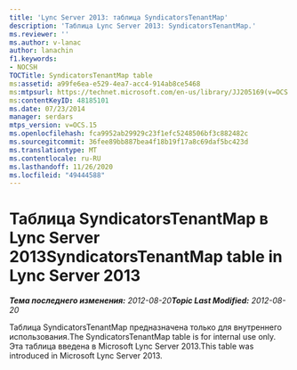 ```yaml
---
title: 'Lync Server 2013: таблица SyndicatorsTenantMap'
description: 'Таблица Lync Server 2013: SyndicatorsTenantMap.'
ms.reviewer: ''
ms.author: v-lanac
author: lanachin
f1.keywords:
- NOCSH
TOCTitle: SyndicatorsTenantMap table
ms:assetid: a99fe6ea-e529-4ea7-acc4-914ab8ce5468
ms:mtpsurl: https://technet.microsoft.com/en-us/library/JJ205169(v=OCS.15)
ms:contentKeyID: 48185101
ms.date: 07/23/2014
manager: serdars
mtps_version: v=OCS.15
ms.openlocfilehash: fca9952ab29929c23f1efc5248506bf3c882482c
ms.sourcegitcommit: 36fee89bb887bea4f18b19f17a8c69daf5bc423d
ms.translationtype: MT
ms.contentlocale: ru-RU
ms.lasthandoff: 11/26/2020
ms.locfileid: "49444588"
---
```

# <a name="syndicatorstenantmap-table-in-lync-server-2013"></a><span data-ttu-id="959a2-103">Таблица SyndicatorsTenantMap в Lync Server 2013</span><span class="sxs-lookup"><span data-stu-id="959a2-103">SyndicatorsTenantMap table in Lync Server 2013</span></span>

<div data-xmlns="http://www.w3.org/1999/xhtml">

<div class="topic" data-xmlns="http://www.w3.org/1999/xhtml" data-msxsl="urn:schemas-microsoft-com:xslt" data-cs="https://msdn.microsoft.com/">

<div data-asp="https://msdn2.microsoft.com/asp">



</div>

<div id="mainSection">

<div id="mainBody"><span data-ttu-id="959a2-104">

<span> </span></span><span class="sxs-lookup"><span data-stu-id="959a2-104">

<span> </span></span></span>

<span data-ttu-id="959a2-105">_**Тема последнего изменения:** 2012-08-20_</span><span class="sxs-lookup"><span data-stu-id="959a2-105">_**Topic Last Modified:** 2012-08-20_</span></span>

<span data-ttu-id="959a2-106">Таблица SyndicatorsTenantMap предназначена только для внутреннего использования.</span><span class="sxs-lookup"><span data-stu-id="959a2-106">The SyndicatorsTenantMap table is for internal use only.</span></span> <span data-ttu-id="959a2-107">Эта таблица введена в Microsoft Lync Server 2013.</span><span class="sxs-lookup"><span data-stu-id="959a2-107">This table was introduced in Microsoft Lync Server 2013.</span></span>

<span data-ttu-id="959a2-108"></div>

<span> </span>

</div>

</div>

</span><span class="sxs-lookup"><span data-stu-id="959a2-108"></div>

<span> </span>

</div>

</div>

</span></span></div>

